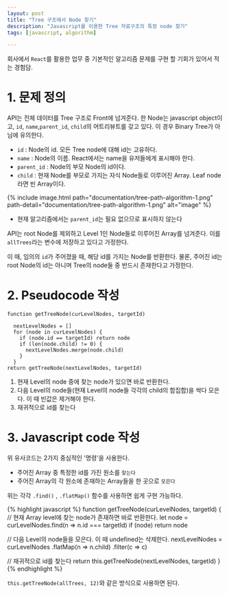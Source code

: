 ```yaml
---
layout: post
title: "Tree 구조에서 Node 찾기"
description: "Javascript를 이용한 Tree 자료구조의 특정 node 찾기"
tags: [javascript, algorithm]

---
```


회사에서 `React`를 활용한 업무 중 기본적인 알고리즘 문제를 구현 할 기회가 있어서 적는 경험담.

# 1. 문제 정의
API는 전체 데이터를 Tree 구조로 Front에 넘겨준다. 한 Node는 javascript object이고, `id`, `name`,`parent_id`, `child`의 어트리뷰트를 갖고 있다. 이 경우 Binary Tree가 아님에 유의한다.

- `id` : Node의 id. 모든 Tree node에 대해 id는 고유하다.
- `name` : Node의 이름. React에서는 name을 유저들에게 표시해야 한다.
- `parent_id` : Node의 부모 Node의 id이다.
- `child` : 현재 Node를 부모로 가지는 자식 Node들로 이루어진 Array. Leaf node라면 빈 Array이다.


{% include image.html path="documentation/tree-path-algorithm-1.png" path-detail="documentation/tree-path-algorithm-1.png" alt="image" %}

- 현재 알고리즘에서는 `parent_id`는 필요 없으므로 표시하지 않는다

API는 root Node를 제외하고 Level 1인 Node들로 이루어진 Array를 넘겨준다. 이를 `allTrees`라는 변수에 저장하고 있다고 가정한다.

이 때, 임의의 `id`가 주어졌을 때, 해당 id를 가지는 Node를 반환한다. 물론, 주어진 id는 root Node의 id는 아니며 Tree의 node들 중 반드시 존재한다고 가정한다.


# 2. Pseudocode 작성
```
function getTreeNode(curLevelNodes, targetId)

  nextLevelNodes = []
  for (node in curLevelNodes) {
    if (node.id == targetId) return node
    if (len(node.child) != 0) {
      nextLevelNodes.merge(node.child)
    }
  }
return getTreeNode(nextLevelNodes, targetId)
```

1. 현재 Level의 node 중에 찾는 node가 있으면 바로 반환한다.
2. 다음 Level의 node들(현재 Level의 node들 각각의 child의 합집합)을 싹다 모은다. 이 때 빈값은 제거해야 한다.
3. 재귀적으로 id를 찾는다

# 3. Javascript code 작성
위 유사코드는 2가지 중심적인 '명령'을 사용한다.

- 주어진 Array 중 특정한 id를 가진 원소를 `찾는다`
- 주어진 Array의 각 원소에 존재하는 Array들을 한 곳으로 `모은다`

위는 각각 `.find()` , `.flatMap()` 함수를 사용하면 쉽게 구현 가능하다.

{% highlight javascript %}
function getTreeNode(curLevelNodes, targetId) {
  // 현재 Array level에 찾는 node가 존재하면 바로 반환한다.
  let node = curLevelNodes.find(n => n.id === targetId)
  if (node) return node

  // 다음 Level의 node들을 모은다. 이 때 undefined는 삭제한다.
  nextLevelNodes = curLevelNodes
      .flatMap(n => n.child)
      .filter(c => c)

  // 재귀적으로 id를 찾는다
  return this.getTreeNode(nextLevelNodes, targetId)
}
{% endhighlight %}

`this.getTreeNode(allTrees, 12)`와 같은 방식으로 사용하면 된다.






